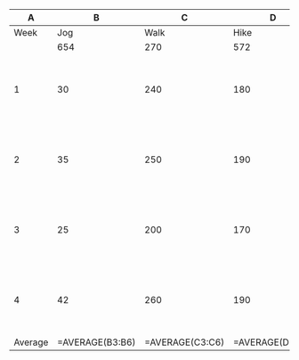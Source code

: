 | A    |B|C|D|E|F|G|
|------|---|---|---|---|---|---|
|Week |Jog| Walk|Hike|Cycle|Total|Calories|
|     | 654|270|572|490||
| 1    | 30|240|180|75|=SUM(B3:E3)|=B$2/60*B3 + C$2/60*C3 + D$2/60*D3 + E$2/60*E3|
| 2    | 35 |250|190|70|=SUM(B4:E4)|=B$2/60*B4 + C$2/60*C4 + D$2/60*D4 + E$2/60*E4|
| 3    | 25 |200|170|80|=SUM(B5:E5)|=B$2/60*B5 + C$2/60*C5 + D$2/60*D5 + E$2/60*E5|
| 4    | 42 |260|190|90|=SUM(B6:E6)|=B$2/60*B6 + C$2/60*C6 + D$2/60*D6 + E$2/60*E6|
|Average| =AVERAGE(B3:B6) | =AVERAGE(C3:C6) |=AVERAGE(D3:D6)|=AVERAGE(E3:E6)||

